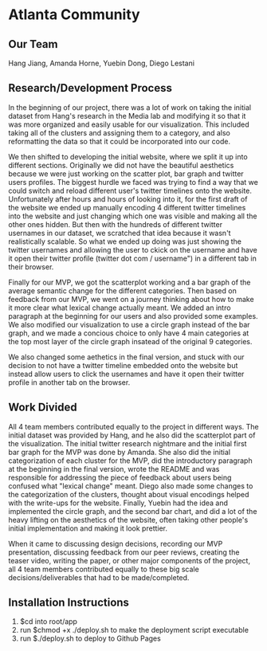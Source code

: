 # Atlanta Community

## Our Team
Hang Jiang, Amanda Horne, Yuebin Dong, Diego Lestani

## Research/Development Process
In the beginning of our project, there was a lot of work on taking the initial dataset from Hang's research in the Media lab and modifying it so that it was more organized and easily usable for our visualization. This included taking all of the clusters and assigning them to a category, and also reformatting the data so that it could be incorporated into our code.

We then shifted to developing the initial website, where we split it up into different sections. Originally we did not have the beautiful aesthetics because we were just working on the scatter plot, bar graph and twitter users profiles. The biggest hurdle we faced was trying to find a way that we could switch and reload different user's twitter timelines onto the website. Unfortunately after hours and hours of looking into it, for the first draft of the website we ended up manually encoding 4 different twitter timelines into the website and just changing which one was visible and making all the other ones hidden. But then with the hundreds of different twitter usernames in our dataset, we scratched that idea because it wasn't realistically scalable. So what we ended up doing was just showing the twitter usernames and allowing the user to ckick on the username and have it open their twitter profile (twitter dot com / username") in a different tab in their browser.

Finally for our MVP, we got the scatterplot working and a bar graph of the average semantic change for the different categories. Then based on feedback from our MVP, we went on a journey thinking about how to make it more clear what lexical change actually meant. We added an intro paragraph at the beginning for our users and also provided some examples. We also modified our visualization to use a circle graph instead of the bar graph, and we made a concious choice to only have 4 main categories at the top most layer of the circle graph insatead of the original 9 categories.

We also changed some aethetics in the final version, and stuck with our decision to not have a twitter timeline embedded onto the website but instead allow users to click the usernames and have it open their twitter profile in another tab on the browser.

## Work Divided

All 4 team members contributed equally to the project in different ways. The initial dataset was provided by Hang, and he also did the scatterplot part of the visualization. The initial twitter research nightmare and the initial first bar graph for the MVP was done by Amanda. She also did the initial categorization of each cluster for the MVP, did the introductory paragraph at the beginning in the final version, wrote the README and was responsible for addressing the piece of feedback about users being confused what "lexical change" meant. Diego also made some changes to the categorization of the clusters, thought about visual encodings helped with the write-ups for the website. Finally, Yuebin had the idea and implemented the circle graph, and the second bar chart, and did a lot of the heavy lifting on the aesthetics of the website, often taking other people's initial implementation and making it look prettier. 

When it came to discussing design decisions, recording our MVP presentation, discussing feedback from our peer reviews, creating the teaser video, writing the paper, or other major components of the project, all 4 team members contributed equally to these big scale decisions/deliverables that had to be made/completed.

## Installation Instructions
1. $cd into root/app
2. run $chmod +x ./deploy.sh to make the deployment script executable
3. run $./deploy.sh to deploy to Github Pages

